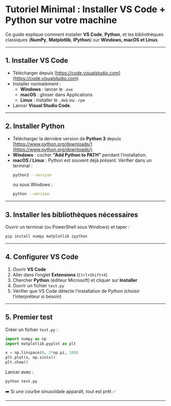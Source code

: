# Tutoriel Minimal : Installer VS Code + Python sur votre machine

Ce guide explique comment installer **VS Code**, **Python**, et les bibliothèques classiques (**NumPy**, **Matplotlib**, **IPython**) sur **Windows, macOS et Linux**.

---

## 1. Installer VS Code
- Télécharger depuis [https://code.visualstudio.com](https://code.visualstudio.com)  
- Installer normalement :
  - **Windows** : lancer le `.exe`
  - **macOS** : glisser dans Applications
  - **Linux** : installer le `.deb` ou `.rpm`
- Lancer **Visual Studio Code**.

---

## 2. Installer Python
- Télécharger la dernière version de **Python 3** depuis [https://www.python.org/downloads/](https://www.python.org/downloads/).
- **Windows** : cocher **“Add Python to PATH”** pendant l’installation.
- **macOS / Linux** : Python est souvent déjà présent. Vérifier dans un terminal :
  ```bash
  python3 --version
  ```
  ou sous Windows :
  ```bash
  python --version
  ```

---

## 3. Installer les bibliothèques nécessaires
Ouvrir un terminal (ou PowerShell sous Windows) et taper :
```bash
pip install numpy matplotlib ipython
```

---

## 4. Configurer VS Code
1. Ouvrir **VS Code**  
2. Aller dans l’onglet **Extensions** (`Ctrl+Shift+X`)  
3. Chercher **Python** (éditeur Microsoft) et cliquer sur **Installer**  
4. Ouvrir un fichier `test.py`  
5. Vérifier que VS Code détecte l’installation de Python (choisir l’interpréteur si besoin)

---

## 5. Premier test
Créer un fichier `test.py` :
```python
import numpy as np
import matplotlib.pyplot as plt

x = np.linspace(0, 2*np.pi, 100)
plt.plot(x, np.sin(x))
plt.show()
```

Lancer avec :
```bash
python test.py
```

➡️ Si une courbe sinusoïdale apparaît, tout est prêt ✅

---
